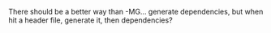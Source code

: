 There should be a better way than -MG... generate dependencies, but when hit a header file, generate it, then dependencies?
